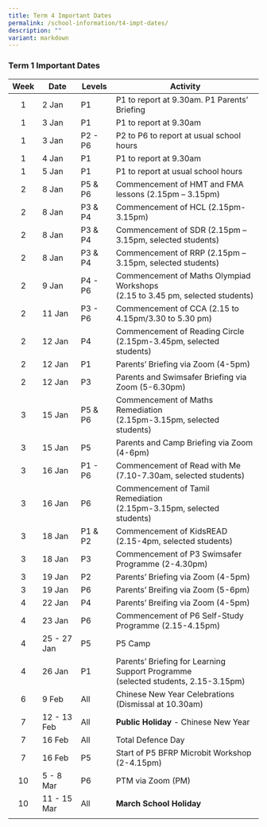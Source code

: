 ```yaml
---
title: Term 4 Important Dates
permalink: /school-information/t4-impt-dates/
description: ""
variant: markdown
---
```

### Term 1 Important Dates

| Week | Date | Levels | Activity |
|:---:| -------- | --- | --- |
| 1 | 2 Jan | P1 | P1 to report at 9.30am. P1 Parents’ Briefing |
| 1 | 3 Jan | P1 | P1 to report at 9.30am |
| 1 | 3 Jan | P2 - P6 | P2 to P6 to report at usual school hours |
| 1 | 4 Jan | P1 | P1 to report at 9.30am |
| 1 | 5 Jan | P1 | P1 to report at usual school hours |
| 2 | 8 Jan | P5 &amp; P6 | Commencement of HMT and FMA lessons (2.15pm – 3.15pm) |
| 2 | 8 Jan | P3 &amp; P4 | Commencement of HCL (2.15pm- 3.15pm) |
| 2 | 8 Jan | P3 &amp; P4 | Commencement of SDR (2.15pm – 3.15pm, selected students) |
| 2 | 8 Jan | P3 &amp; P4 | Commencement of RRP (2.15pm – 3.15pm, selected students) |
| 2 | 9 Jan | P4 - P6 | Commencement of Maths Olympiad Workshops <br>(2.15 to 3.45 pm, selected students) |
| 2 | 11 Jan | P3 - P6 | Commencement of CCA (2.15 to 4.15pm/3.30 to 5.30 pm) |
| 2 | 12 Jan | P4 | Commencement of Reading Circle <br>(2.15pm-3.45pm, selected students) |
| 2 | 12 Jan | P1 | Parents’ Briefing via Zoom (4-5pm) |
| 2 | 12 Jan | P3 | Parents and Swimsafer Briefing via Zoom (5-6.30pm) |
| 3 | 15 Jan | P5 &amp; P6 | Commencement of Maths Remediation<br>(2.15pm-3.15pm, selected students) |
| 3 | 15 Jan | P5 | Parents and Camp Briefing via Zoom (4-6pm) |
| 3 | 16 Jan | P1 - P6 | Commencement of Read with Me<br>(7.10-7.30am, selected students) |
| 3 | 16 Jan | P6 | Commencement of Tamil Remediation<br>(2.15pm-3.15pm, selected students) |
| 3 | 18 Jan | P1 &amp; P2 | Commencement of KidsREAD (2.15-4pm, selected students) |
| 3 | 18 Jan | P3 | Commencement of P3 Swimsafer Programme (2-4.30pm) |
| 3 | 19 Jan | P2 | Parents’ Briefing via Zoom (4-5pm) |
| 3 | 19 Jan | P6 | Parents’ Breifing via Zoom (5-6pm) |
| 4 | 22 Jan | P4 | Parents’ Breifing via Zoom (4-5pm) |
| 4 | 23 Jan | P6 | Commencement of P6 Self-Study Programme (2.15-4.15pm) |
| 4 | 25 - 27 Jan | P5 | P5 Camp |
| 4 | 26 Jan | P1 | Parents’ Briefing for Learning Support Programme<br>(selected students, 2.15-3.15pm) |
| 6 | 9 Feb | All | Chinese New Year Celebrations (Dismissal at 10.30am) |
| 7 | 12 - 13 Feb | All | **Public Holiday** - Chinese New Year |
| 7 | 16 Feb | All | Total Defence Day |
| 7 | 16 Feb | P5 | Start of P5 BFRP Microbit Workshop (2-4.15pm) |
| 10 | 5 - 8 Mar | P6 | PTM via Zoom (PM) |
| 10 | 11 - 15 Mar | All |  **March School Holiday** |
|  |  |  |  |